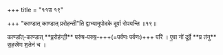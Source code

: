 +++
title = "११उ १९"

+++
"काण्डात् काण्डात् प्ररोहन्ती"ति द्वाभ्यामुपोदके दूर्वा रोपयन्ति ॥१९॥

<div class="js_include" url="/vedAH_yajuH/vAjasaneyam/mAdhyandinam/saMhitA/vishvAsa-prastutiH/13/20_kANDAtkANDAtprarohantI_paruShaHparuShaspari.md"  newLevelForH1="5" includeTitle="false"> 
काण्डा᳚त्-काण्डात् **प्र॒रोह॑न्ती॒**  
परु॑षᳶपरुष॒ᳶ+++(=पर्वणः पर्वणः)+++ परि॑ ।  
ए॒वा नो॑ दूर्वे॒ **प्र त॑नु**  
स॒हस्रे॑ण श॒तेन॑ च ।
</div>  
